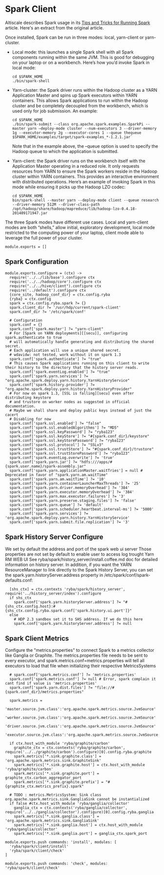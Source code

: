 # Spark Client

Altiscale describes Spark usage in its [Tips and Tricks for Running Spark][tips]
article. Here's an extract from the original article.

Once installed, Spark can be run in three modes: local, yarn-client or
yarn-cluster.

*   Local mode: this launches a single Spark shell with all Spark components
    running within the same JVM. This is good for debugging on your laptop or on
    a workbench. Here’s how you’d invoke Spark in local mode:   
    ```
    cd $SPARK_HOME
    ./bin/spark-shell
    ```

*   Yarn-cluster: the Spark driver runs within the Hadoop cluster as a YARN
    Application Master and spins up Spark executors within YARN containers. This
    allows Spark applications to run within the Hadoop cluster and be completely
    decoupled from the workbench, which is used only for job submission. An
    example:   
    ```
    cd $SPARK_HOME
    ./bin/spark-submit --class org.apache.spark.examples.SparkPi --master yarn –deploy-mode cluster --num-executors 3 --driver-memory 1g --executor-memory 2g --executor-cores 1 --queue thequeue $SPARK_HOME/examples/target/spark-examples_*-1.2.1.jar`   
    ```
    Note that in the example above, the –queue option is used to specify the Hadoop queue to which the application is submitted.

*   Yarn-client: the Spark driver runs on the workbench itself with the
    Application Master operating in a reduced role. It only requests resources
    from YARN to ensure the Spark workers reside in the Hadoop cluster within
    YARN containers. This provides an interactive environment with distributed
    operations. Here’s an example of invoking Spark in this mode while ensuring
    it picks up the Hadoop LZO codec:   
    ```
    cd $SPARK_HOME
    bin/spark-shell --master yarn --deploy-mode client --queue research --driver-memory 512M --driver-class-path /opt/hadoop/share/hadoop/mapreduce/lib/hadoop-lzo-0.4.18-201409171947.jar
    ```

The three Spark modes have different use cases. Local and yarn-client modes are
both “shells,” allow initial, exploratory development, local mode restricted to
the computing power of your laptop, client mode able to leverage the full power
of your cluster.

    module.exports = []

## Spark Configuration

    module.exports.configure = (ctx) ->
      require('../../lib/base').configure ctx
      require('../../hadoop/core').configure ctx
      require("../../hive/client").configure ctx
      require('../default').configure ctx
      {core_site, hadoop_conf_dir} = ctx.config.ryba
      {ryba} = ctx.config
      spark = ctx.config.ryba.spark ?= {}
      spark.client_dir ?= '/usr/hdp/current/spark-client'
      spark.conf_dir ?= '/etc/spark/conf'
      
      # Configuration
      spark.conf = {}
      spark.conf['spark.master'] ?= "yarn-client"
      # For [Spark on YARN deployments][[secu]], configuring spark.authenticate to true
      # will automatically handle generating and distributing the shared secret.
      # Each application will use a unique shared secret. 
      # wdavidw: not tested, work without it on spark 1.3
      spark.conf['spark.authenticate'] ?= "true"
      # This causes Spark applications running on this client to write their history to the directory that the history server reads.
      spark.conf['spark.eventLog.enabled'] ?= "true"
      spark.conf['spark.yarn.services'] ?= "org.apache.spark.deploy.yarn.history.YarnHistoryService"
      spark.conf['spark.history.provider'] ?= "org.apache.spark.deploy.yarn.history.YarnHistoryProvider"
      # For now on spark 1.3, [SSL is falling][secu] even after distributing keystore
      # and trustore on worker nodes as suggested in official documentation.
      # Maybe we shall share and deploy public keys instead of just the cacert
      # Disabling for now 
      spark.conf['spark.ssl.enabled'] ?= "false"
      spark.conf['spark.ssl.enabledAlgorithms'] ?= "MD5"
      spark.conf['spark.ssl.keyPassword'] ?= "ryba123"
      spark.conf['spark.ssl.keyStore'] ?= "#{spark.conf_dir}/keystore"
      spark.conf['spark.ssl.keyStorePassword'] ?= "ryba123"
      spark.conf['spark.ssl.protocol'] ?= "SSLv3"
      spark.conf['spark.ssl.trustStore'] ?= "#{spark.conf_dir}/trustore"
      spark.conf['spark.ssl.trustStorePassword'] ?= "ryba123"
      spark.conf['spark.eventLog.overwrite'] ?= 'true'
      spark.conf['spark.yarn.jar'] ?= "hdfs:///apps/#{spark.user.name}/spark-assembly.jar"
      spark.conf['spark.yarn.applicationMaster.waitTries'] = null # Deprecated in favor of "spark.yarn.am.waitTime"
      spark.conf['spark.yarn.am.waitTime'] ?= '10'
      spark.conf['spark.yarn.containerLauncherMaxThreads'] ?= '25'
      spark.conf['spark.yarn.driver.memoryOverhead'] ?= '384'
      spark.conf['spark.yarn.executor.memoryOverhead'] ?= '384'
      spark.conf['spark.yarn.max.executor.failures'] ?= '3'
      spark.conf['spark.yarn.preserve.staging.files'] ?= 'false'
      spark.conf['spark.yarn.queue'] ?= 'default'
      spark.conf['spark.yarn.scheduler.heartbeat.interval-ms'] ?= '5000'
      spark.conf['spark.yarn.services'] ?= 'org.apache.spark.deploy.yarn.history.YarnHistoryService'
      spark.conf['spark.yarn.submit.file.replication'] ?= '3'

[secu]: http://spark.apache.org/docs/latest/security.html

## Spark History Server Configure

We set by default the address and port of the spark web ui server
Those properties are not set by default to enable user to access log trought Yarn RM WEB UI
See ryba/spark/history_server/install.coffee.md doc for detailed information on history server.
In addition, if you want the YARN ResourceManager to link directly to the Spark History Server, 
you can set the spark.yarn.historyServer.address property in /etc/spark/conf/spark-defaults.conf:

      [shs_ctx] = ctx.contexts 'ryba/spark/history_server', require('../history_server/index').configure
      if shs_ctx
        spark.conf['spark.yarn.historyServer.address'] ?= "#{shs_ctx.config.host}:#{shs_ctx.config.ryba.spark.conf['spark.history.ui.port']}"
      else
        # HDP 2.3 sandbox set it to SHS address. If we do this here
        spark.conf['spark.yarn.historyServer.address'] ?= null

## Spark Client Metrics

Configure the "metrics.properties" to connect Spark to a metrics collector like Ganglia or Graphite.
The metrics.properties file needs to be sent to every executor, 
and spark.metrics.conf=metrics.properties will tell all executors to load that file when initializing their respective MetricsSystems

      # spark.conf['spark.metrics.conf'] ?= 'metrics.properties'
      spark.conf['spark.metrics.conf'] ?= null # Error, spark complain it cant find if value is 'metrics.properties'    
      spark.conf['spark.yarn.dist.files'] ?= "file://#{spark.conf_dir}/metrics.properties"

      spark.metrics =
        'master.source.jvm.class':'org.apache.spark.metrics.source.JvmSource'
        'worker.source.jvm.class':'org.apache.spark.metrics.source.JvmSource'
        'driver.source.jvm.class':'org.apache.spark.metrics.source.JvmSource'
        'executor.source.jvm.class':'org.apache.spark.metrics.source.JvmSource'

      if ctx.host_with_module 'ryba/graphite/carbon'
        graphite_ctx = ctx.contexts('ryba/graphite/carbon', require('../../graphite/carbon').configure)[0].config.ryba.graphite
        spark.metrics['*.sink.graphite.class'] = 'org.apache.spark.metrics.sink.GraphiteSink'
        spark.metrics['*.sink.graphite.host'] = ctx.host_with_module 'ryba/graphite/carbon'
        spark.metrics['*.sink.graphite.port'] = graphite_ctx.carbon_aggregator_port
        spark.metrics['*.sink.graphite.prefix'] = "#{graphite_ctx.metrics_prefix}.spark"

      # TODO : metrics.MetricsSystem: Sink class org.apache.spark.metrics.sink.GangliaSink cannot be instantialized
      if false #ctx.host_with_module 'ryba/ganglia/collector'
        ganglia_ctx = ctx.contexts('ryba/ganglia/collector', require('../../ganglia/collector').configure)[0].config.ryba.ganglia
        spark.metrics['*.sink.ganglia.class'] = 'org.apache.spark.metrics.sink.GangliaSink'
        spark.metrics['*.sink.ganglia.host'] = ctx.host_with_module 'ryba/ganglia/collector'
        spark.metrics['*.sink.ganglia.port'] = ganglia_ctx.spark_port

    module.exports.push commands: 'install', modules: [
      'ryba/spark/client/install'
      'ryba/spark/client/check'
    ]

    module.exports.push commands: 'check', modules: 'ryba/spark/client/check'

[tips]: https://www.altiscale.com/hadoop-blog/spark-on-hadoop/
